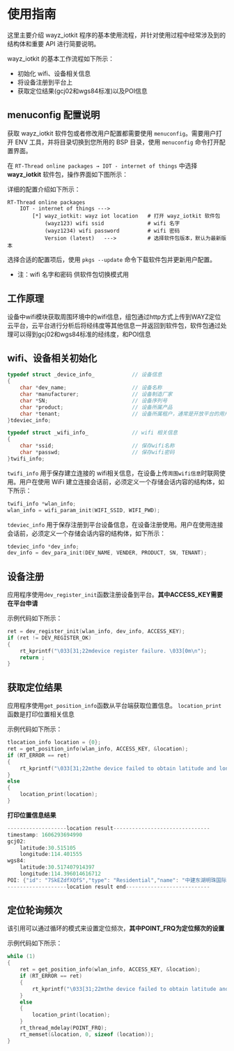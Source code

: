 # 使用指南

这里主要介绍 wayz_iotkit 程序的基本使用流程，并针对使用过程中经常涉及到的结构体和重要 API 进行简要说明。

wayz_iotkit 的基本工作流程如下所示：

- 初始化 wifi、设备相关信息
- 将设备注册到平台上
- 获取定位结果(gcj02和wgs84标准)以及POI信息

## menuconfig 配置说明

获取 wayz_iotkit 软件包或者修改用户配置都需要使用 `menuconfig`。需要用户打开 ENV 工具，并将目录切换到您所用的 BSP 目录，使用 `menuconfig` 命令打开配置界面。

在 `RT-Thread online packages → IOT - internet of things` 中选择 **wayz_iotkit** 软件包，操作界面如下图所示：

详细的配置介绍如下所示：

```shell
RT-Thread online packages
    IOT - internet of things --->
        [*] wayz_iotkit: wayz iot location   # 打开 wayz_iotkit 软件包
            (wayz123) wifi ssid              # wifi 名字
            (wayz1234) wifi password         # wifi 密码
            Version (latest)   --->          # 选择软件包版本，默认为最新版本
```

选择合适的配置项后，使用 `pkgs --update` 命令下载软件包并更新用户配置。

- 注：wifi 名字和密码 供软件包切换模式用

## 工作原理
设备中wifi模块获取周围环境中的wifi信息，组包通过http方式上传到WAYZ定位云平台，云平台进行分析后将经纬度等其他信息一并返回到软件包，软件包通过处理可以得到gcj02和wgs84标准的经纬度，和POI信息

## wifi、设备相关初始化
```c
typedef struct _device_info_            // 设备信息
{
    char *dev_name;                     // 设备名称
    char *manufacturer;                 // 设备制造厂家
    char *SN;                           // 设备序列号
    char *product;                      // 设备所属产品
    char *tenant;                       // 设备所属租户，通常是开放平台的用户 ID
}tdeviec_info;

typedef struct _wifi_info_              // wifi 相关信息
{
    char *ssid;                         // 保存wifi名称
    char *passwd;                       // 保存wifi密码
}twifi_info;
```

`twifi_info` 用于保存建立连接的 wifi相关信息，在设备上传`周围wifi信息`时联网使用。用户在使用 WiFi 建立连接会话前，必须定义一个存储会话内容的结构体，如下所示：

```c
twifi_info *wlan_info;
wlan_info = wifi_param_init(WIFI_SSID, WIFI_PWD);
```

`tdeviec_info` 用于保存注册到平台设备信息，在设备注册使用。用户在使用连接会话前，必须定义一个存储会话内容的结构体，如下所示：

```c
tdeviec_info *dev_info;
dev_info = dev_para_init(DEV_NAME, VENDER, PRODUCT, SN, TENANT);
```

## 设备注册

应用程序使用`dev_register_init`函数注册设备到平台。**其中ACCESS_KEY需要在平台申请**

示例代码如下所示：
```c
ret = dev_register_init(wlan_info, dev_info, ACCESS_KEY);
if (ret != DEV_REGISTER_OK)
{
    rt_kprintf("\033[31;22mdevice register failure. \033[0m\n");
    return ;
}
```

## 获取定位结果

应用程序使用`get_position_info`函数从平台端获取位置信息。
`location_print`函数是打印位置相关信息

示例代码如下所示：
```c
tlocation_info location = {0};
ret = get_position_info(wlan_info, ACCESS_KEY, &location); 
if (RT_ERROR == ret)
{
    rt_kprintf("\033[31;22mthe device failed to obtain latitude and longitude information.\033[0m\n");
}
else
{
    location_print(location);
}
```

**打印位置信息结果**
```c
-------------------location result-------------------------------
timestamp: 1606293694990 
gcj02:
	latitude:30.515105
	longitude:114.401555
wgs84:
	latitude:30.517407914397
	longitude:114.396014616712
POI: {"id": "7SkEZdfXQfS","type": "Residential","name": "中建东湖明珠国际公馆","categories":[{"id": 10200,"name": "住宅"}]}
-------------------location result end---------------------------
```

## 定位轮询频次

该引用可以通过循环的模式来设置定位频次，**其中POINT_FRQ为定位频次的设置**

示例代码如下所示：
```c
while (1)
{
    ret = get_position_info(wlan_info, ACCESS_KEY, &location); 
    if (RT_ERROR == ret)
    {
        rt_kprintf("\033[31;22mthe device failed to obtain latitude and longitude information.\033[0m\n");
    }
    else
    {
        location_print(location);
    }
    rt_thread_mdelay(POINT_FRQ);
    rt_memset(&location, 0, sizeof (location));
}
```


